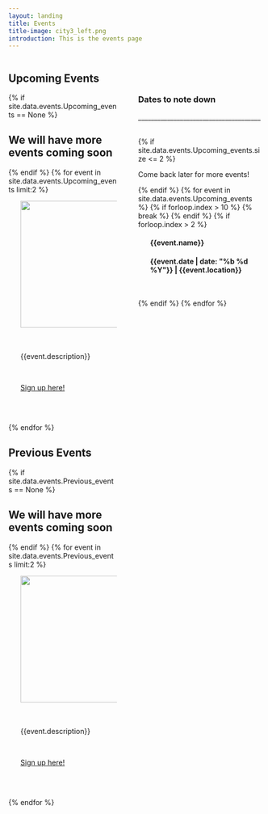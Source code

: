 ```yaml
---
layout: landing
title: Events
title-image: city3_left.png
introduction: This is the events page
---
```

<div class="hero-body">
    <div class='columns'>
        <div class="column is-two-thirds is-offset-0">
            <h2 class="title is-1 centered">Upcoming Events</h2>
            {% if site.data.events.Upcoming_events == None %}
                <h2> We will have more events coming soon </h2>
            {% endif %}
            {% for event in site.data.events.Upcoming_events limit:2 %}
                <ol>
                    <div class="card">
                        <div class="card-image">
                            <img src="{{event.img}}" width='820' height='251'>
                        </div>
                        <br>
                        <br>
                        <div class='media-content'>
                            <p class='subtitle is-5 has-text-centered'>{{event.description}}</p>
                            <br>
                            <p class='subtitle is-6 has-text-centered'> <a href="{{event.link}}" title="Sign up here!"> Sign up here! </a></p>
                            <br>
                        </div>
                    </div>
                    <br>
                </ol>
            {% endfor %}
            <br>
            <h2 class="title is-1 centered">Previous Events</h2>
            {% if site.data.events.Previous_events == None %}
                <h2> We will have more events coming soon </h2>
            {% endif %}
            {% for event in site.data.events.Previous_events limit:2 %}
                <ol>
                    <div class="card">
                        <div class="card-image">
                            <img src="{{event.img}}" width='820' height='251'>
                        </div>
                        <br>
                        <br>
                        <div class='media-content'>
                            <p class='subtitle is-5 has-text-centered'>{{event.description}}</p>
                            <br>
                            <p class='subtitle is-6 has-text-centered'> <a href="{{event.link}}" title="Sign up here!"> Sign up here! </a></p>
                            <br>
                        </div>
                    </div>
                    <br>
                </ol>
            {% endfor %}
            <br>
        </div>
        <div class='column is-1'>
        </div>
        <div class='column is-3'>
            <br>
            <br>
            <br>
            <div class='box'>
                <h3 class='title is-4 has-text-centered'> Dates to note down </h3>
                <p>______________________________________</p>
                <br>
                {% if site.data.events.Upcoming_events.size <= 2 %}
                    <p> Come back later for more events! </p>
                {% endif %}
                {% for event in site.data.events.Upcoming_events %}
                    {% if forloop.index > 10 %}
                        {% break %}
                    {% endif %}
                    {% if forloop.index > 2 %}
                        <ol>
                            <div class='box'>
                                <h4 class='title is-6 has-text-centered'> {{event.name}} </h4>
                                <h4 class='has-text-centered'> {{event.date | date: "%b %d %Y"}} | {{event.location}}</h4>
                            </div>
                            <br>
                        </ol>
                    {% endif %}
                {% endfor %}
            </div>
        </div>
    </div>
</div>
<script src="/assets/js/require.js">
</script>
<script>
    const fs = require('fs');
    const yaml = require('js-yaml');
    window.alert(99);
    try {
        var curr_date = new Date().getTime();
        //console.log(curr_date);
        let fileContents = fs.readFileSync('_data/events.yml', 'utf8');
        var data = yaml.safeLoad(fileContents);
        document.write(data);
        window.alert(99);
        // sorts the data (most earliest date to latest)
        if (data.Upcoming_events != null) {
            data.Upcoming_events.sort(function(a,b){return a.date.getTime() - b.date.getTime()});
            var x = 0;
            while (data.Upcoming_events[x].date.getTime() <= curr_date) {
                if (data.Previous_events == null) {
                    data.Previous_events = [data.Upcoming_events[x]];
                    data.Upcoming_events.shift();
                }
                else {
                    data.Previous_events.push(data.Upcoming_events[x]);
                    data.Upcoming_events.shift();
                }       
            } 
        }
        if (data.Previous_events != null) {
            // sort previous events such that the most recent one is first
            data.Previous_events.sort(function(a,b){return b.date.getTime() - a.date.getTime()});
        }
        // writing data into file        
        let yamlStr = yaml.safeDump(data);
        fs.writeFileSync('_data/events.yml', yamlStr, 'utf8');
    } catch (e) {
        console.log(e);
    }
</script>
